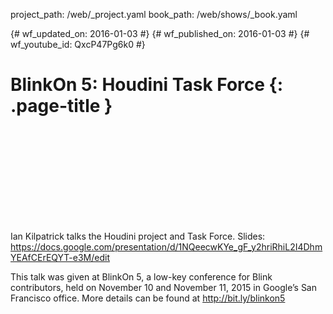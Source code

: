 project_path: /web/_project.yaml book_path: /web/shows/_book.yaml

{# wf_updated_on: 2016-01-03 #} {# wf_published_on: 2016-01-03 #} {# wf_youtube_id: QxcP47Pg6k0 #}

# BlinkOn 5: Houdini Task Force {: .page-title }

<div class="video-wrapper">
  <iframe class="devsite-embedded-youtube-video" data-video-id="QxcP47Pg6k0"
          data-autohide="1" data-showinfo="0" frameborder="0" allowfullscreen>
  </iframe>
</div>

Ian Kilpatrick talks the Houdini project and Task Force. Slides: https://docs.google.com/presentation/d/1NQeecwKYe_gF_y2hriRhiL2I4DhmYEAfCErEQYT-e3M/edit

This talk was given at BlinkOn 5, a low-key conference for Blink contributors, held on November 10 and November 11, 2015 in Google’s San Francisco office. More details can be found at http://bit.ly/blinkon5